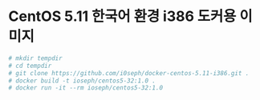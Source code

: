 # CentOS 5.11 한국어 환경 i386 도커용 이미지

```bash
# mkdir tempdir
# cd tempdir
# git clone https://github.com/i0seph/docker-centos-5.11-i386.git .
# docker build -t ioseph/centos5-32:1.0 .
# docker run -it --rm ioseph/centos5-32:1.0
```
